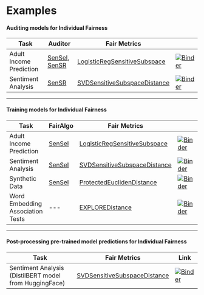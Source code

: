 # Examples

#### Auditing models for Individual Fairness
| Task      | Auditor | Fair Metrics |  |
| ----------- | ----------- | ----------- | ----------- |
| Adult Income Prediction      | [SenSeI](https://ibm.github.io/inFairness/reference/auditors.html#sensei-auditor), [SenSR](https://ibm.github.io/inFairness/reference/auditors.html#sensr-auditor) |  [LogisticRegSensitiveSubspace](https://ibm.github.io/inFairness/reference/distances.html#logistic-regression-sensitive-subspace-distance-metric) |  [![Binder](https://mybinder.org/badge_logo.svg)](https://mybinder.org/v2/gh/ibm/infairness/main?labpath=examples%2Fadult-income-prediction%2Fadult_income_prediction.ipynb)     |
| Sentiment Analysis   | [SenSR](https://ibm.github.io/inFairness/reference/auditors.html#sensr-auditor) | [SVDSensitiveSubspaceDistance](https://ibm.github.io/inFairness/reference/distances.html#svd-sensitive-subspace) |  [![Binder](https://mybinder.org/badge_logo.svg)](https://mybinder.org/v2/gh/ibm/infairness/main?labpath=examples%2Fsentiment-analysis%2Fsentiment_analysis_demo.ipynb)    |

-------

#### Training models for Individual Fairness
| Task      | FairAlgo | Fair Metrics |  |
| ----------- | ----------- | ----------- | ----------- |
| Adult Income Prediction      | [SenSeI](https://ibm.github.io/inFairness/reference/algorithms.html#sensei-sensitive-set-invariance) |  [LogisticRegSensitiveSubspace](https://ibm.github.io/inFairness/reference/distances.html#logistic-regression-sensitive-subspace-distance-metric) |  [![Binder](https://mybinder.org/badge_logo.svg)](https://mybinder.org/v2/gh/ibm/infairness/main?labpath=examples%2Fadult-income-prediction%2Fadult_income_prediction.ipynb)   |
| Sentiment Analysis   | [SenSeI](https://ibm.github.io/inFairness/reference/algorithms.html#sensei-sensitive-set-invariance) | [SVDSensitiveSubspaceDistance](https://ibm.github.io/inFairness/reference/distances.html#svd-sensitive-subspace) |  [![Binder](https://mybinder.org/badge_logo.svg)](https://mybinder.org/v2/gh/ibm/infairness/main?labpath=examples%2Fsentiment-analysis%2Fsentiment_analysis_demo.ipynb)    |
| Synthetic Data   | [SenSeI](https://ibm.github.io/inFairness/reference/algorithms.html#sensei-sensitive-set-invariance) | [ProtectedEuclidenDistance](https://ibm.github.io/inFairness/reference/distances.html#protected-euclidean-distance) |  [![Binder](https://mybinder.org/badge_logo.svg)](https://mybinder.org/v2/gh/ibm/infairness/main?labpath=examples%2Fsynthetic-data%2Fsynthetic_data_demo.ipynb)    |
| Word Embedding Association Tests | --- |  [EXPLOREDistance](https://ibm.github.io/inFairness/reference/distances.html#explore-embedded-xenial-pairs-logistic-regression)  |  [![Binder](https://mybinder.org/badge_logo.svg)](https://mybinder.org/v2/gh/ibm/infairness/main?labpath=examples%2Fword-embedding-association-test%2Fweat-explore.ipynb)      |

--------

#### Post-processing pre-trained model predictions for Individual Fairness
| Task      | Fair Metrics | Link |
| ----------- | ----------- | ----------- |
| Sentiment Analysis (DistilBERT model from HuggingFace)      | [SVDSensitiveSubspaceDistance](https://ibm.github.io/inFairness/reference/distances.html#svd-sensitive-subspace) | [![Binder](https://mybinder.org/badge_logo.svg)](ttps://mybinder.org/v2/gh/ibm/infairness/main?labpath=examples%2Fpostprocess-sentiment-analysis%2Fpostprocess.ipynb)       |
